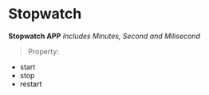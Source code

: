 # Stopwatch
**Stopwatch APP**
*Includes Minutes, Second and Milisecond*
> Property:
- start
- stop
- restart

